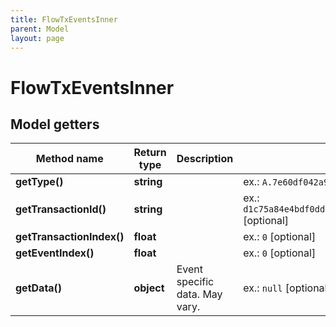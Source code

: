 ```yaml
---
title: FlowTxEventsInner
parent: Model
layout: page
---
```


# FlowTxEventsInner

## Model getters

Method name | Return type | Description | Notes
------------ | ------------- | ------------- | -------------
**getType()** | **string** |  | ex.: `A.7e60df042a9c0868.FlowToken.TokensWithdrawn` [optional]
**getTransactionId()** | **string** |  | ex.: `d1c75a84e4bdf0dd9bf1bcd0ce4fb25f89e2ed3c5e9574dbca2760b52c428717` [optional]
**getTransactionIndex()** | **float** |  | ex.: `0` [optional]
**getEventIndex()** | **float** |  | ex.: `0` [optional]
**getData()** | **object** | Event specific data. May vary. | ex.: `null` [optional]

